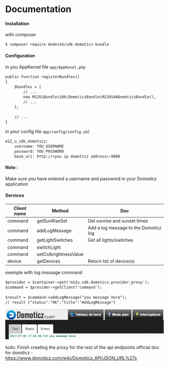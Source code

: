 Documentation
=============

#### Installation

with composer 

````
$ composer require dodev34/sdk-domoticz-bundle
````

#### Configuration

in you AppKernel file ````app/AppKenel.php````

````
public function registerBundles()
{
    $bundles = [
        // ...
        new M12U\Bundle\Sdk\DomoticzBundle\M12USdkDomoticzBundle(),
        // ...
    ];
    
    // ...
}
````

in your config file ````app/config/config.yml````

````
m12_u_sdk_domoticz:
    username: YOU_USERNAME
    password: YOU_PASSWORD
    base_uri: http://<you ip domoticz address>:8080
````

#### Note :
Make sure you have entered a username and password in your Domoticz application

#### Services

| Client name    | Method              | Doc  |
| -------------- |---------------------| -----|
| command        | getSunRiseSet       | Get sunrise and sunset times |
| command        | addLogMessage       | Add a log message to the Domoticz log |
| command        | getLightSwitches    | Get all lights/switches |
| command        | switchLight         |  |
| command        | setColbrightnessValue    |  |
| device         | getDevices            | Return list of device(s) |

exemple with log message command

````
$provider = $container->get('m12u.sdk.domoticz.provider_proxy');
$command = $provider->getClient('command');

$result = $command->addLogMessage("you message here");
// result {"status":"OK","title":"AddLogMessage"}
````

![AddLogMessage](Resources/public/cap-01.png?raw=true "AddLogMessage")

todo: Finish creating the proxy for the rest of the api endpoints
official doc for domiticz : https://www.domoticz.com/wiki/Domoticz_API/JSON_URL%27s